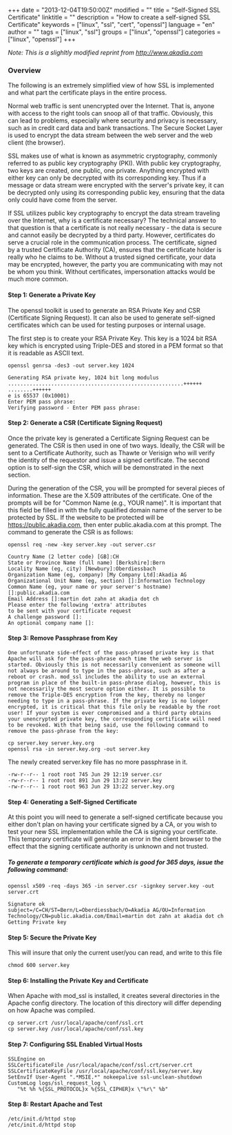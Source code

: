 +++
date = "2013-12-04T19:50:00Z"
modified = ""
title = "Self-Signed SSL Certificate"
linktitle = ""
description = "How to create a self-signed SSL Certificate"
keywords = ["linux", "ssl", "cert", "openssl"]
language = "en"
author = ""
tags = ["linux", "ssl"]
groups = ["linux", "openssl"]
categories = ["linux", "openssl"]
+++


*Note: This is a slighltly modified reprint from http://www.akadia.com*

### Overview

The following is an extremely simplified view of how SSL is implemented and what part the certificate plays in the entire process.  

Normal web traffic is sent unencrypted over the Internet. That is, anyone with access to the right tools can snoop all of that traffic. Obviously, this can lead to problems, especially where security and privacy is necessary, such as in credit card data and bank transactions. The Secure Socket Layer is used to encrypt the data stream between the web server and the web client (the browser).  

SSL makes use of what is known as asymmetric cryptography, commonly referred to as public key cryptography (PKI). With public key cryptography, two keys are created, one public, one private. Anything encrypted with either key can only be decrypted with its corresponding key. Thus if a message or data stream were encrypted with the server's private key, it can be decrypted only using its corresponding public key, ensuring that the data only could have come from the server.  

If SSL utilizes public key cryptography to encrypt the data stream traveling over the Internet, why is a certificate necessary? The technical answer to that question is that a certificate is not really necessary - the data is secure and cannot easily be decrypted by a third party. However, certificates do serve a crucial role in the communication process. The certificate, signed by a trusted Certificate Authority (CA), ensures that the certificate holder is really who he claims to be. Without a trusted signed certificate, your data may be encrypted, however, the party you are communicating with may not be whom you think. Without certificates, impersonation attacks would be much more common.  

#### Step 1: Generate a Private Key

The openssl toolkit is used to generate an RSA Private Key and CSR (Certificate Signing Request). It can also be used to generate self-signed certificates which can be used for testing purposes or internal usage.

The first step is to create your RSA Private Key. This key is a 1024 bit RSA key which is encrypted 
using Triple-DES and stored in a PEM format so that it is readable as ASCII text.


    openssl genrsa -des3 -out server.key 1024

    Generating RSA private key, 1024 bit long modulus
    .........................................................++++++
    ........++++++
    e is 65537 (0x10001)
    Enter PEM pass phrase:
    Verifying password - Enter PEM pass phrase:

#### Step 2: Generate a CSR (Certificate Signing Request)

Once the private key is generated a Certificate Signing Request can be generated. The CSR is then used in one of two ways. Ideally, the CSR will be sent to a Certificate Authority, such as Thawte or Verisign who will verify the identity of the requestor and issue a signed certificate. The second option is to self-sign the CSR, which will be demonstrated in the next section.

During the generation of the CSR, you will be prompted for several pieces of information. These are the X.509 attributes of the certificate. One of the prompts will be for "Common Name (e.g., YOUR name)". It is important that this field be filled in with the fully qualified domain name of the server to be protected by SSL. If the website to be protected will be https://public.akadia.com, then enter public.akadia.com at this prompt. The command to generate the CSR is as follows:

    openssl req -new -key server.key -out server.csr

    Country Name (2 letter code) [GB]:CH
    State or Province Name (full name) [Berkshire]:Bern
    Locality Name (eg, city) [Newbury]:Oberdiessbach
    Organization Name (eg, company) [My Company Ltd]:Akadia AG
    Organizational Unit Name (eg, section) []:Information Technology
    Common Name (eg, your name or your server's hostname) []:public.akadia.com
    Email Address []:martin dot zahn at akadia dot ch
    Please enter the following 'extra' attributes
    to be sent with your certificate request
    A challenge password []:
    An optional company name []:

#### Step 3: Remove Passphrase from Key

    One unfortunate side-effect of the pass-phrased private key is that Apache will ask for the pass-phrase each time the web server is started. Obviously this is not necessarily convenient as someone will not always be around to type in the pass-phrase, such as after a reboot or crash. mod_ssl includes the ability to use an external program in place of the built-in pass-phrase dialog, however, this is not necessarily the most secure option either. It is possible to remove the Triple-DES encryption from the key, thereby no longer needing to type in a pass-phrase. If the private key is no longer encrypted, it is critical that this file only be readable by the root user! If your system is ever compromised and a third party obtains your unencrypted private key, the corresponding certificate will need to be revoked. With that being said, use the following command to remove the pass-phrase from the key:

    cp server.key server.key.org
    openssl rsa -in server.key.org -out server.key

The newly created server.key file has no more passphrase in it.

    -rw-r--r-- 1 root root 745 Jun 29 12:19 server.csr
    -rw-r--r-- 1 root root 891 Jun 29 13:22 server.key
    -rw-r--r-- 1 root root 963 Jun 29 13:22 server.key.org

#### Step 4: Generating a Self-Signed Certificate

At this point you will need to generate a self-signed certificate because you either don't plan on having your certificate signed by a CA, or you wish to test your new SSL implementation while the CA is signing your certificate. This temporary certificate will generate an error in the client browser to the effect that the signing certificate authority is unknown and not trusted.

##### To generate a temporary certificate which is good for 365 days, issue the following command:

    openssl x509 -req -days 365 -in server.csr -signkey server.key -out server.crt

    Signature ok
    subject=/C=CH/ST=Bern/L=Oberdiessbach/O=Akadia AG/OU=Information
    Technology/CN=public.akadia.com/Email=martin dot zahn at akadia dot ch
    Getting Private key

#### Step 5: Secure the Private Key

This will insure that only the current user/you can read, and write to this file 

    chmod 600 server.key

#### Step 6: Installing the Private Key and Certificate

When Apache with mod_ssl is installed, it creates several directories in the Apache config directory. The location of this directory will differ depending on how Apache was compiled.

    cp server.crt /usr/local/apache/conf/ssl.crt
    cp server.key /usr/local/apache/conf/ssl.key

#### Step 7: Configuring SSL Enabled Virtual Hosts

    SSLEngine on
    SSLCertificateFile /usr/local/apache/conf/ssl.crt/server.crt
    SSLCertificateKeyFile /usr/local/apache/conf/ssl.key/server.key
    SetEnvIf User-Agent ".*MSIE.*" nokeepalive ssl-unclean-shutdown
    CustomLog logs/ssl_request_log \
       "%t %h %{SSL_PROTOCOL}x %{SSL_CIPHER}x \"%r\" %b"

#### Step 8: Restart Apache and Test

    /etc/init.d/httpd stop
    /etc/init.d/httpd stop

[akadia]: http://www.akadia.com/services/ssh_test_certificate.html "Akadia ssc"


